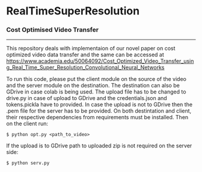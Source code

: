 # RealTimeSuperResolution
### Cost Optimised Video Transfer
----------------------------------------------------
This repository deals with implementaion of our novel paper on cost optimized video data transfer and the same can be accessed at 
https://www.academia.edu/50064092/Cost_Optimized_Video_Transfer_using_Real_Time_Super_Resolution_Convolutional_Neural_Networks

To run this code, please put the client module on the source of the video and the server module on the destination. The destination can also be GDrive in case colab is being used. The upload file has to be changed to drive.py in case of upload to GDrive and the credentials.json and tokens.pickla have to provided. In case the upload is not to GDrive then the .pem file for the server has to be provided. On both destintation and client, their respective dependencies from requirements must be installed. Then on the client run: 
```
$ python opt.py <path_to_video>
```
If the upload is to GDrive path to uploaded zip is not required on the server side:
```
$ python serv.py
```
